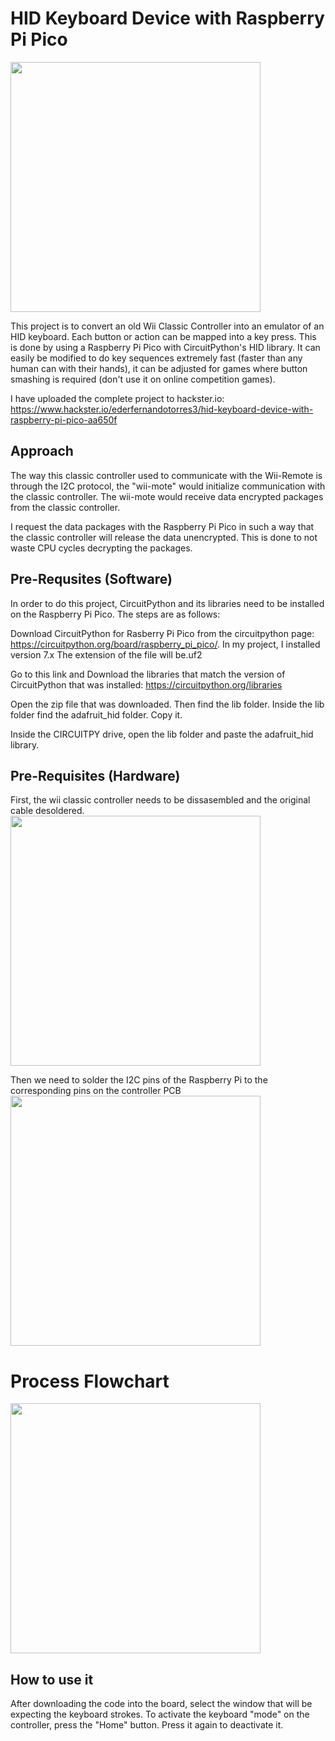 # HID Keyboard Device with Raspberry Pi Pico
<img src="https://user-images.githubusercontent.com/86902176/214705628-3525323f-78dc-455e-bf0d-cb8b7c128663.png" width="400">


This project is to convert an old Wii Classic Controller into an emulator of an HID keyboard. Each button or action can be mapped into a key press. This is done by using a Raspberry Pi Pico with CircuitPython's HID library. It can easily be modified to do key sequences extremely fast (faster than any human can with their hands), it can be adjusted for games where button smashing is required (don't use it on online competition games).

I have uploaded the complete project to hackster.io: https://www.hackster.io/ederfernandotorres3/hid-keyboard-device-with-raspberry-pi-pico-aa650f

## Approach
The way this classic controller used to communicate with the Wii-Remote is through the I2C protocol, the "wii-mote" would initialize communication with the classic controller. The wii-mote would receive data encrypted packages from the classic controller.

I request the data packages with the Raspberry Pi Pico in such a way that the classic controller will release the data unencrypted. This is done to not waste CPU cycles decrypting the packages. 

## Pre-Requsites (Software)
In order to do this project, CircuitPython and its libraries need to be installed on the Raspberry Pi Pico. The steps are as follows:

Download CircuitPython for Rasberry Pi Pico from the circuitpython page: https://circuitpython.org/board/raspberry_pi_pico/. In my project, I installed version 7.x The extension of the file will be.uf2

Go to this link and Download the libraries that match the version of CircuitPython that was installed: https://circuitpython.org/libraries

Open the zip file that was downloaded. Then find the lib folder. Inside the lib folder find the adafruit_hid folder. Copy it.

Inside the CIRCUITPY drive, open the lib folder and paste the adafruit_hid library.



## Pre-Requisites (Hardware)
First, the wii classic controller needs to be dissasembled and the original cable desoldered. 
<img src="https://user-images.githubusercontent.com/86902176/214707128-b6a34148-67a4-4f37-aeb6-d0cee6a991ac.png" width="400">

Then we need to solder the I2C pins of the Raspberry Pi to the corresponding pins on the controller PCB
<img src="https://user-images.githubusercontent.com/86902176/214706562-c611e855-0c72-4684-b68a-688290529561.png" width="400">

# Process Flowchart
<img src="https://user-images.githubusercontent.com/86902176/214703327-a042d8aa-b180-40a3-a3a5-f75c8deda077.png" width="400">


## How to use it
After downloading the code into the board, select the window that will be expecting the keyboard strokes. To activate the keyboard "mode" on the controller, press the "Home" button. Press it again to deactivate it.
